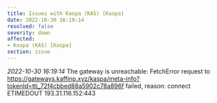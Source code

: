 ```yaml
---
title: Issues with Kaspa (KAS) [Kaspa]
date: 2022-10-30 16:19:14
resolved: false
severity: down
affected:
- Kaspa (KAS) [Kaspa]
section: issue
---
```


*2022-10-30 16:19:14* The gateway is unreachable: FetchError request to https://gateways.kaffinp.xyz/kaspa/meta-info?tokenId=tti_72f4cbbed88a5902c78a896f failed, reason: connect ETIMEDOUT 193.31.116.152:443